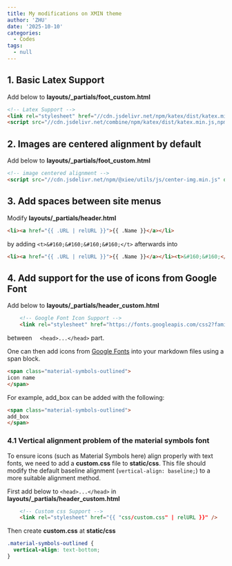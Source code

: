 ```yaml
---
title: My modifications on XMIN theme
author: 'ZHU'
date: '2025-10-10'
categories:
  - Codes
tags:
  - null
---
```

## 1. Basic Latex Support
Add below to **layouts/_partials/foot_custom.html**

```html
<!-- Latex Support -->
<link rel="stylesheet" href="//cdn.jsdelivr.net/npm/katex/dist/katex.min.css">
<script src="//cdn.jsdelivr.net/combine/npm/katex/dist/katex.min.js,npm/katex/dist/contrib/auto-render.min.js,npm/@xiee/utils/js/render-katex.js" defer></script>
```

## 2. Images are centered alignment by default

Add below to **layouts/_partials/foot_custom.html**

```html
<!-- image centered alignment -->
<script src="//cdn.jsdelivr.net/npm/@xiee/utils/js/center-img.min.js" defer></script>
```

## 3. Add spaces between site menus

Modify **layouts/_partials/header.html**

```html
<li><a href="{{ .URL | relURL }}">{{ .Name }}</a></li>
```

by adding `<t>&#160;&#160;&#160;&#160;</t>` afterwards into

```html
<li><a href="{{ .URL | relURL }}">{{ .Name }}</a></li><t>&#160;&#160;</t>
```

## 4. Add support for the use of icons from Google Font

Add below to **layouts/_partials/header_custom.html**

```html
    <!-- Google Font Icon Support -->
    <link rel="stylesheet" href="https://fonts.googleapis.com/css2?family=Material+Symbols+Outlined:opsz,wght,FILL,GRAD@24,400,0,0" />
```

between `  <head>...</head>` part.

One can then add icons from [Google Fonts](https://fonts.google.com/icons) into your markdown files using a span block.

```html
<span class="material-symbols-outlined">
icon name
</span>
```

For example, <span class="material-symbols-outlined">
add_box
</span> can be added with the following:

```html
<span class="material-symbols-outlined">
add_box
</span>
```

### 4.1 Vertical alignment problem of the material symbols font

To ensure icons (such as Material Symbols here) align properly with text fonts, we need to add a **custom.css** file to **static/css**. This file should modify the default baseline alignment (`vertical-align: baseline;`) to a more suitable alignment method.

First add below to `<head>...</head>` in **layouts/_partials/header_custom.html**

```html
    <!-- Custom css Support -->
    <link rel="stylesheet" href="{{ "css/custom.css" | relURL }}" />
```

Then create **custom.css** at **static/css**

```css
.material-symbols-outlined {
  vertical-align: text-bottom;
}
```

